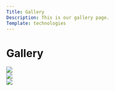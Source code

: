```yaml
---
Title: Gallery
Description: This is our gallery page.
Template: technologies
---
```

Gallery
================================
<div class="grid1">
    <img src="{{ base_url }}/../image/elis.jpg?width=20">
</div>

<div class="grid1">
    <img src="{{ base_url }}/../image/elis.jpg?width=20">
</div>

<div class="grid1">
    <img src="{{ base_url }}/../image/elis.jpg?width=20">
</div>
